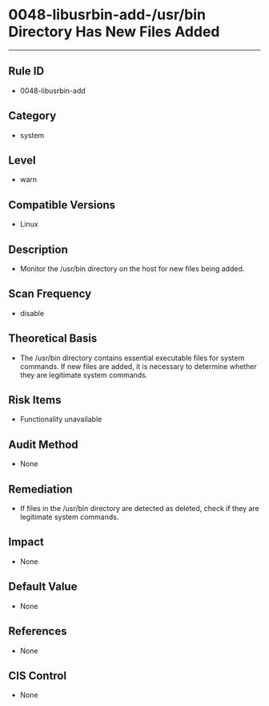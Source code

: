 # 0048-libusrbin-add-/usr/bin Directory Has New Files Added
---

## Rule ID

- 0048-libusrbin-add


## Category

- system


## Level

- warn


## Compatible Versions


- Linux




## Description


- Monitor the /usr/bin directory on the host for new files being added.



## Scan Frequency
- disable

## Theoretical Basis


- The /usr/bin directory contains essential executable files for system commands. If new files are added, it is necessary to determine whether they are legitimate system commands.



## Risk Items


- Functionality unavailable



## Audit Method
- None



## Remediation
- If files in the /usr/bin directory are detected as deleted, check if they are legitimate system commands.



## Impact


- None




## Default Value


- None




## References


- None



## CIS Control


- None